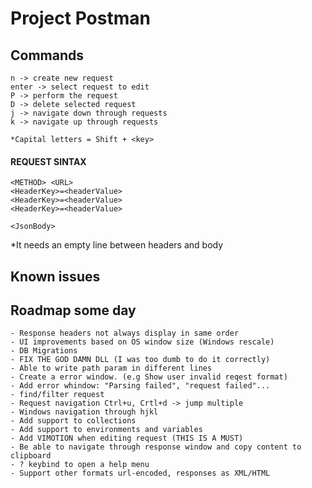 # Project Postman

## Commands
    n -> create new request
    enter -> select request to edit
    P -> perform the request
    D -> delete selected request
    j -> navigate down through requests
    k -> navigate up through requests

    *Capital letters = Shift + <key>

#### REQUEST SINTAX
    <METHOD> <URL>
    <HeaderKey>=<headerValue>
    <HeaderKey>=<headerValue>
    <HeaderKey>=<headerValue>

    <JsonBody>

*It needs an empty line between headers and body

## Known issues

## Roadmap some day
    - Response headers not always display in same order
    - UI improvements based on OS window size (Windows rescale)
    - DB Migrations
    - FIX THE GOD DAMN DLL (I was too dumb to do it correctly)
    - Able to write path param in different lines
    - Create a error window. (e.g Show user invalid reqest format)
    - Add error whindow: "Parsing failed", "request failed"...
    - find/filter request
    - Request navigation Ctrl+u, Crtl+d -> jump multiple
    - Windows navigation through hjkl
    - Add support to collections
    - Add support to environments and variables
    - Add VIMOTION when editing request (THIS IS A MUST)
    - Be able to navigate through response window and copy content to clipboard
    - ? keybind to open a help menu
    - Support other formats url-encoded, responses as XML/HTML

